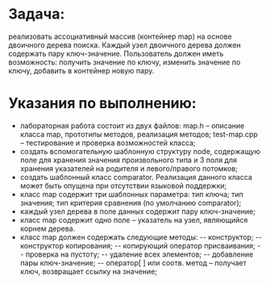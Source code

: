 # Задача: 
  реализовать ассоциативный массив (контейнер map) на основе двоичного дерева поиска. Каждый узел двоичного дерева должен содержать пару ключ-значение. Пользователь должен иметь возможность: получить значение по ключу, изменить значение по ключу, добавить в контейнер новую пару.
# Указания по выполнению:
- лабораторная работа состоит из двух файлов:
map.h – описание класса map, прототипы методов, реализация методов;
test-map.cpp – тестирование и проверка возможностей класса;
- создать вспомогательную шаблонную структуру node, содержащую поле
для хранения значения произвольного типа и 3 поля для хранения указателей
на родителя и левого/правого потомков;
- создать шаблонный класс comparator. Реализация данного класса может быть опущена при отсутствии языковой поддержки;
- класс map содержит три шаблонных параметра: тип ключа; тип значения; тип критерия сравнения (по умолчанию comparator);
- каждый узел дерева в поле данных содержит пару ключ-значение;
- класс map содержит одно поле – указатель на узел, являющийся корнем
дерева.
- класс map должен содержать следующие методы:
-- конструктор;
-- конструктор копирования;
-- копирующий оператор присваивания;
-- проверка на пустоту;
-- удаление всех элементов;
-- добавление пары ключ-значение;
-- оператор[ ] или соотв. метод – получает ключ, возвращает ссылку на значение;
